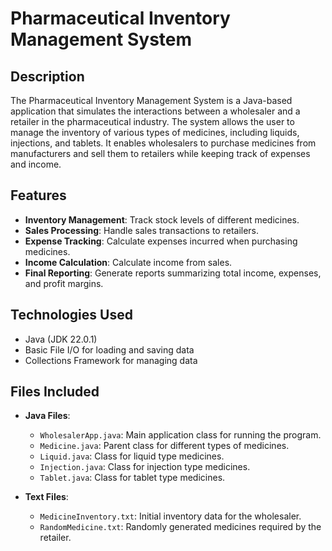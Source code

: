 # Pharmaceutical Inventory Management System

## Description
The Pharmaceutical Inventory Management System is a Java-based application that simulates the interactions between a wholesaler and a retailer in the pharmaceutical industry. The system allows the user to manage the inventory of various types of medicines, including liquids, injections, and tablets. It enables wholesalers to purchase medicines from manufacturers and sell them to retailers while keeping track of expenses and income.

## Features
- **Inventory Management**: Track stock levels of different medicines.
- **Sales Processing**: Handle sales transactions to retailers.
- **Expense Tracking**: Calculate expenses incurred when purchasing medicines.
- **Income Calculation**: Calculate income from sales.
- **Final Reporting**: Generate reports summarizing total income, expenses, and profit margins.

## Technologies Used
- Java (JDK 22.0.1)
- Basic File I/O for loading and saving data
- Collections Framework for managing data

## Files Included
- **Java Files**:
  - `WholesalerApp.java`: Main application class for running the program.
  - `Medicine.java`: Parent class for different types of medicines.
  - `Liquid.java`: Class for liquid type medicines.
  - `Injection.java`: Class for injection type medicines.
  - `Tablet.java`: Class for tablet type medicines.
  
- **Text Files**:
  - `MedicineInventory.txt`: Initial inventory data for the wholesaler.
  - `RandomMedicine.txt`: Randomly generated medicines required by the retailer.
